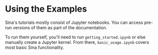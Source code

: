 Using the Examples
==================

Sina's tutorials mostly consist of Jupyter notebooks. You can access
pre-run versions of them as part of the documentation.

To run them yourself, you'll need to run `getting_started.ipynb` or
else manually create a Jupyter kernel. From there, `basic_usage.ipynb`
covers most basic Sina functionality.
